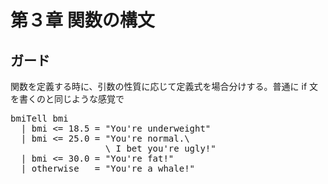 第３章 関数の構文
================

ガード
-------------

関数を定義する時に、引数の性質に応じて定義式を場合分けする。普通に if 文を書くのと同じような感覚で

<pre class="brush: hs">
bmiTell bmi
  | bmi <= 18.5 = "You're underweight"
  | bmi <= 25.0 = "You're normal.\
                  \ I bet you're ugly!"
  | bmi <= 30.0 = "You're fat!"
  | otherwise   = "You're a whale!"
</pre>